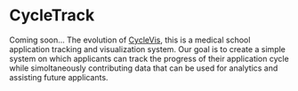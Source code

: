 # CycleTrack
Coming soon... The evolution of [CycleVis](https://github.com/toofastdan117/Med_School_Cycle_Analyzer),
this is a medical school application tracking and visualization system. Our goal is to create
a simple system on which applicants can track the progress of their application cycle while
simoltaneously contributing data that can be used for analytics and assisting future applicants.
